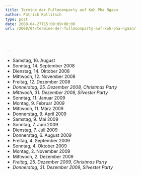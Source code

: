 ```yaml
---
title: Termine der Fullmoonparty auf Koh Pha Ngaan
author: Patrick Kollitsch
type: post
date: 2008-04-27T15:09:09+00:00
url: /2008/04/termine-der-fullmoonparty-auf-koh-pha-ngaan/




---
```

  * Samstag, 16. August
  * Sonntag, 14. September 2008
  * Dienstag, 14. Oktober 2008
  * Mittwoch, 12. November 2008
  * Freitag, 12. Dezember 2008
  * _Donnerstag, 25. Dezember 2008, Christmas Party_
  * _Mittwoch, 31. Dezember 2008, Silvester Party_
  * Sonntag, 11. Januar 2009
  * Montag, 9. Februar 2009
  * Mittwoch, 11. M&auml;rz 2009
  * Donnerstag, 9. April 2009
  * Samstag, 9. Mai 2009
  * Sonntag, 7. Juni 2009
  * Dienstag, 7. Juli 2009
  * Donnerstag, 6. August 2009
  * Freitag, 4. September 2009
  * Sonntag, 4. Oktober 2009
  * Montag, 2. November 2009
  * Mittwoch, 2. Dezember 2009
  * _Freitag, 25. Dezember 2009, Christmas Party_
  * _Donnerstag, 31. Dezember 2009, Silvester Party_